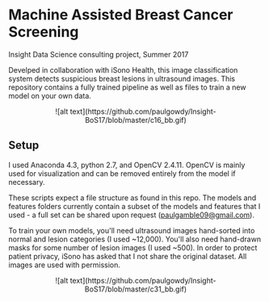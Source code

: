 # Machine Assisted Breast Cancer Screening
Insight Data Science consulting project, Summer 2017

Develped in collaboration with iSono Health, this image classification system detects suspicious breast lesions in ultrasound images. This repository contains a fully trained pipeline as well as files to train a new model on your own data. 

<center>
![alt text](https://github.com/paulgowdy/Insight-BoS17/blob/master/c16_bb.gif)
</center>

## Setup

I used Anaconda 4.3, python 2.7, and OpenCV 2.4.11. OpenCV is mainly used for visualization and can be removed entirely from the model if necessary. 

These scripts expect a file structure as found in this repo. The models and features folders currently contain a subset of the models and features that I used - a full set can be shared upon request (paulgamble09@gmail.com). 

To train your own models, you'll need ultrasound images hand-sorted into normal and lesion categories (I used ~12,000). You'll also need hand-drawn masks for some number of lesion images (I used ~500). In order to protect patient privacy, iSono has asked that I not share the original dataset. All images are used with permission.

<center>![alt text](https://github.com/paulgowdy/Insight-BoS17/blob/master/c31_bb.gif)</center>
